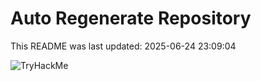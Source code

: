 # Auto Regenerate Repository

This README was last updated: 2025-06-24 23:09:04

 ![TryHackMe](https://tryhackme.com/badge/533634)